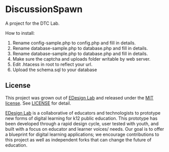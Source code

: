 DiscussionSpawn
===============

A project for the DTC Lab. 

How to install:
1. Rename config-sample.php to config.php and fill in details.
2. Rename database-sample.php to database.php and fill in details.
3. Rename database-sample.php to database.php and fill in details.
4. Make sure the captcha and uploads folder  writable by web server.
5. Edit .htacess in root to reflect your url. 
6. Upload the schema.sql to your database

## License

This project was grown out of [EDesign Lab](http://edesignlabs.org) and released under the [MIT license](http://opensource.org/licenses/MIT). See [LICENSE](https://github.com/EDesignLabs/Underpass/tree/master/LICENSE) for detail.

[EDesign Lab](http://edesignlabs.org) is a collaborative of educators and technologists to prototype new forms of digital learning for k12 public education.  This prototype has been developed through a rapid design cycle, user tested with youth, and built with a focus on educator and learner voices/ needs.  Our goal is to offer a blueprint for digital learning applications; we encourage contributions to this project as well as independent forks that can change the future of education.
